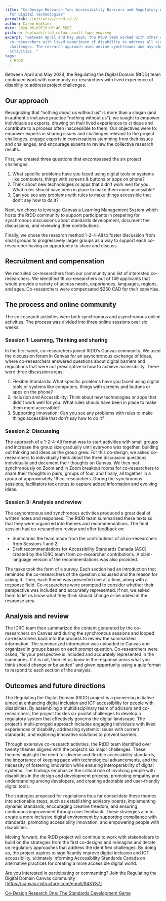 ```yaml
---
title: "Co-Design Research Two: Accessibility Barriers and Regulatory Approaches
  for Digital Technologies"
permalink: /initiative/rtdd-cd-2/
author: Caren Watkins
date: 2024-09-09T15:07:40.558Z
picture: /uploads/rtdd_colour_small-type_eng.svg
excerpt: "Between April and May 2024, the RtDD team worked with other community
  co-researchers with lived experience of disability to address all six project
  challenges. The research approach used online synchronous and asynchronous
  activities. "
tags:
  - RtDD
---
```

Between April and May 2024, the Regulating the Digital Domain (RtDD) team continued work with community co-researchers with lived experience of disability to address project challenges. 

## Our approach

Recognizing that “nothing about us without us” is more than a slogan (and in authentic inclusive practice “nothing without us”), we sought to empower individuals as experts, drawing on their lived experiences to critique and contribute to a process often inaccessible to them. Our objectives were to: empower experts in sharing issues and challenges relevant to the project challenges, engage experts in conversations stemming from their issues and challenges, and encourage experts to review the collective research results. 

First, we created three questions that encompassed the six project challenges: 

1. What specific problems have you faced using digital tools or systems like computers, things with screens & buttons or apps on phone?
2. Think about new technologies or apps that didn’t work well for you. What rules should have been in place to make them more accessible?
3. Can you see any problems with rules to make things accessible that don’t say how to do it?

Next, we chose to leverage Canvas a Learning Management System which hosts the RtDD community to support participants in preparing for synchronous discussions about standards development, document the discussions, and reviewing their contributions.

Finally, we chose the research method 1-2-4-All to foster discussion from small groups to progressively larger groups as a way to support each co-researcher having an opportunity to share and discuss. 

## Recruitment and compensation

We recruited co-researchers from our community and list of interested co-researchers. We identified 16 co-researchers out of 149 applicants that would provide a variety of access needs, experiences, languages, regions, and ages. Co-researchers were compensated $250 CAD for their expertise.

## The process and online community

The co-research activities were both synchronous and asynchronous online activities. The process was divided into three online sessions over six weeks:

### Session 1: Learning, Thinking and sharing

In the first week, co-researchers joined RtDD’s Canvas community. We used the discussion forum in Canvas for an asynchronous exchange of ideas, where co-researchers answered questions about digital barriers and regulations that were not prescriptive in how to achieve accessibility. There were three discussion areas:

1. Flexible Standards: What specific problems have you faced using digital tools or systems like computers, things with screens and buttons or apps on the phone?
2. Inclusion and Accessibility: Think about new technologies or apps that didn’t work well for you. What rules should have been in place to make them more accessible?
3. Supporting Innovation: Can you see any problems with rules to make things accessible that don’t say how to do it?

### Session 2: Discussing

The approach of a 1-2-4-All format was to start activities with small groups and increase the group size gradually until everyone was together, building out thinking and ideas as the group grew. For this co-design, we asked co-researchers to individually think about the three discussion questions individually and document their thoughts on Canvas. We then met synchronously on Zoom and in Zoom breakout rooms for co-researchers to share their thoughts in pairs, groups of four, and finally, all together in a group of approximately 16 co-researchers. During the synchronous sessions, facilitators took notes to capture added information and evolving ideas. 

### Session 3: Analysis and review

The asynchronous and synchronous activities produced a great deal of written notes and responses. The RtDD team summarized these texts so that they were organized into themes and recommendations. The final session had co-researchers review and offer feedback on:

* Summaries the team made from the contributions of all co-researchers from Sessions 1 and 2. 
* Draft recommendations for Accessibility Standards Canada (ASC) created by the IDRC team from co-researcher contributions. A plain-language version of the recommendations was also provided. 

The tasks took the form of a survey. Each section had an introduction that reminded the co-researchers of the question discussed and the reason for asking it. Then, each theme was presented one at a time, along with a response field. Co-researchers were prompted to consider whether their perspective was included and accurately represented. If not, we asked them to let us know what they think should change or be added in the response area.

## Analysis and review

The IDRC team then summarized the content generated by the co-researchers on Canvas and during the synchronous sessions and looped co-researchers back into the process to review the summarized information. The summarized information was uploaded to Canvas and organized in groups based on each prompt question. Co-researchers were asked, “Is your perspective is included and accurately represented in the summaries. If it is not, then let us know in the response areas what you think should change or be added” and given opportunity using a quiz format to respond to each section of the analysis.

## Outcomes and future directions

The Regulating the Digital Domain (RtDD) project is a pioneering initiative aimed at enhancing digital inclusion and ICT accessibility for people with disabilities. By assembling a multidisciplinary team of advisors and co-researchers, the project tackles six pivotal challenges to develop a regulatory system that effectively governs the digital landscape. The project’s multi-pronged approach includes engaging individuals with lived experiences of disability, addressing systemic issues with current standards, and exploring innovative solutions to prevent barriers.

Through extensive co-research activities, the RtDD team identified over twenty themes aligned with the project’s six major challenges. These themes highlight the need for diverse and flexible accessibility standards, the importance of keeping pace with technological advancements, and the necessity of fostering innovation while ensuring interoperability of digital systems. The findings emphasize the critical role of involving people with disabilities in the design and development process, promoting empathy and understanding among developers, and creating adaptable and user-friendly digital tools.

The strategies proposed for regulations thus far consolidate these themes into actionable steps, such as establishing advisory boards, implementing dynamic standards, encouraging creative freedom, and ensuring continuous improvement through user feedback. These strategies aim to create a more inclusive digital environment by supporting compliance with standards, promoting accessibility innovation, and empowering people with disabilities.

Moving forward, the RtDD project will continue to work with stakeholders to build on the strategies from the first co-designs and reimagine and iterate on regulatory approaches that address the identified challenges. By doing so, the project aspires to significantly improve digital inclusion and ICT accessibility, ultimately informing Accessibility Standards Canada on alternative practices for creating a more accessible digital world.

Are you interested in participating or commenting? Join the Regulating the Digital Domain Canvas community \[https://canvas.instructure.com/enroll/94XY87]

[Co-Design Research One: The Standards Development Game](https://wecount.inclusivedesign.ca/initiatives/rtdd-cd-1/)

